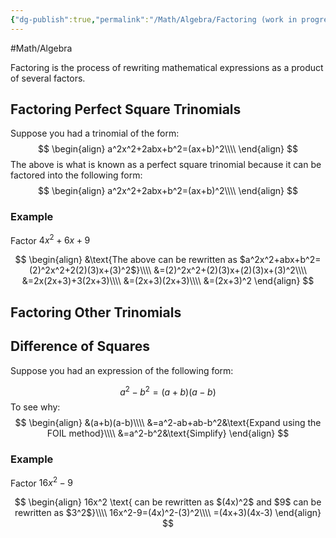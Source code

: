 ```yaml
---
{"dg-publish":true,"permalink":"/Math/Algebra/Factoring (work in progress)/","created":"2024-10-04T02:07:40.453-04:00","updated":"2024-11-11T21:46:25.478-05:00"}
---
```


#Math/Algebra 

Factoring is the process of rewriting mathematical expressions as a product of several factors.

## Factoring Perfect Square Trinomials

Suppose you had a trinomial of the form:
$$
\begin{align}
a^2x^2+2abx+b^2=(ax+b)^2\\\\
\end{align}
$$
The above is what is known as a perfect square trinomial because it can be factored into the following form:
$$
\begin{align}
a^2x^2+2abx+b^2=(ax+b)^2\\\\
\end{align}
$$
### Example

Factor $4x^2+6x+9$

$$
\begin{align}
&\text{The above can be rewritten as $a^2x^2+abx+b^2=(2)^2x^2+2(2)(3)x+(3)^2$}\\\\
&=(2)^2x^2+(2)(3)x+(2)(3)x+(3)^2\\\\
&=2x(2x+3)+3(2x+3)\\\\
&=(2x+3)(2x+3)\\\\
&=(2x+3)^2
\end{align}
$$
## Factoring Other Trinomials


## Difference of Squares

Suppose you had an expression of the following form:

$$
a^2-b^2=(a+b)(a-b)
$$
To see why:
$$
\begin{align}
&(a+b)(a-b)\\\\
&=a^2-ab+ab-b^2&\text{Expand using the FOIL method}\\\\
&=a^2-b^2&\text{Simplify}
\end{align}
$$
### Example

Factor $16x^2-9$

$$
\begin{align}
16x^2 \text{ can be rewritten as $(4x)^2$ and $9$ can be rewritten as $3^2$}\\\\
16x^2-9=(4x)^2-(3)^2\\\\
=(4x+3)(4x-3)
\end{align}
$$
